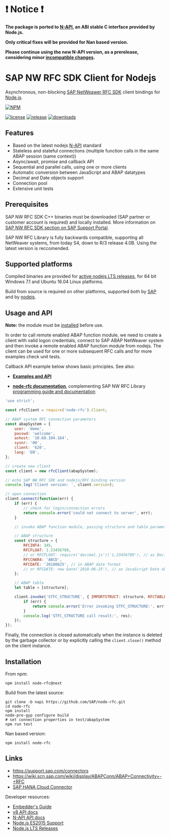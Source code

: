 :heavy_exclamation_mark: Notice  :heavy_exclamation_mark:
====================================

__The package is ported to [N-API](https://github.com/nodejs/node-addon-api), an ABI stable C interface provided by Node.js.__

__Only critical fixes will be provided for Nan based version.__

__Please continue using the new N-API version, as a prerelease, considering minor [incompatible changes](https://github.com/SAP/node-rfc/releases/tag/0.2.0-rc4).__  


# SAP NW RFC SDK Client for Nodejs

Asynchronous, non-blocking [SAP NetWeawer RFC SDK](https://support.sap.com/en/products/connectors/nwrfcsdk.html) client bindings for [Node.js](http://nodejs.org/).

[![NPM](https://nodei.co/npm/node-rfc.png?downloads=true&downloadRank=true)](https://nodei.co/npm/node-rfc/)

[![license](https://img.shields.io/badge/License-Apache%202.0-blue.svg)](https://opensource.org/licenses/Apache-2.0)
[![release](https://img.shields.io/npm/v/node-rfc.svg)](https://www.npmjs.com/package/node-rfc)
[![downloads](https://img.shields.io/github/downloads/sap/node-rfc/total.svg)](https://www.npmjs.com/package/node-rfc)

## Features

-   Based on the latest nodejs [N-API](https://github.com/nodejs/node-addon-api) standard
-   Stateless and stateful connections (multiple function calls in the same ABAP session (same context))
-   Async/await, promise and callback API
-   Sequential and parallel calls, using one or more clients
-   Automatic conversion between JavaScript and ABAP datatypes
-   Decimal and Date objects support
-   Connection pool
-   Extensive unit tests

## Prerequisites

SAP NW RFC SDK C++ binaries must be downloaded (SAP partner or customer account is required) and locally installed. More information on [SAP NW RFC SDK section on SAP Support Portal](https://support.sap.com/en/product/connectors/nwrfcsdk.html).

SAP NW RFC Library is fully backwards compatible, supporting all NetWeaver systems, from today S4, down to R/3 release 4.0B. Using the latest version is reccomended.

## Supported platforms

Compiled binaries are provided for [active nodejs LTS releases](https://github.com/nodejs/LTS), for 64 bit Windows 7.1 and Ubuntu 16.04 Linux platforms.

Build from source is required on other platforms, supported both by [SAP](https://launchpad.support.sap.com/#/notes/2573790) and by [nodejs](https://github.com/nodejs/node/blob/master/BUILDING.md).

## Usage and API

**Note:** the module must be [installed](#installation) before use.

In order to call remote enabled ABAP function module, we need to create a client
with valid logon credentials, connect to SAP ABAP NetWeaver system and then invoke a
remote enabled ABAP function module from nodejs. The client can be used for one or more subsequent RFC calls and for more examples check unit tests.

Callback API example below shows basic principles. See also:

-   [**Examples and API**](examples/README.md)

-   [**node-rfc documentation**](http://sap.github.io/node-rfc), complementing SAP NW RFC Library [programming guide and documentation](https://support.sap.com/en/products/connectors/nwrfcsdk.html)

```javascript
'use strict';

const rfcClient = require('node-rfc').Client;

// ABAP system RFC connection parameters
const abapSystem = {
	user: 'demo',
	passwd: 'welcome',
	ashost: '10.68.104.164',
	sysnr: '00',
	client: '620',
	lang: 'EN',
};

// create new client
const client = new rfcClient(abapSystem);

// echo SAP NW RFC SDK and nodejs/RFC binding version
console.log('Client version: ', client.version);

// open connection
client.connect(function(err) {
	if (err) {
		// check for login/connection errors
		return console.error('could not connect to server', err);
	}

	// invoke ABAP function module, passing structure and table parameters

	// ABAP structure
	const structure = {
		RFCINT4: 345,
		RFCFLOAT: 1.23456789,
		// or RFCFLOAT: require('decimal.js')('1.23456789'), // as Decimal object
		RFCCHAR4: 'ABCD',
		RFCDATE: '20180625', // in ABAP date format
		// or RFCDATE: new Date('2018-06-25'), // as JavaScript Date object
	};

	// ABAP table
	let table = [structure];

	client.invoke('STFC_STRUCTURE', { IMPORTSTRUCT: structure, RFCTABLE: table }, function(err, res) {
		if (err) {
			return console.error('Error invoking STFC_STRUCTURE:', err);
		}
		console.log('STFC_STRUCTURE call result:', res);
	});
});
```

Finally, the connection is closed automatically when the instance is deleted by the garbage collector or by explicitly calling the `client.close()` method on the client instance.

## Installation

From npm:

```shell
npm install node-rfc@next
```

Build from the latest source:

```shell
git clone -b napi https://github.com/SAP/node-rfc.git
cd node-rfc
npm install
node-pre-gyp configure build
# set connection properties in test/abapSystem
npm run test
```

Nan based version:

```shell
npm install node-rfc
```

## Links

-   https://support.sap.com/connectors
-   https://wiki.scn.sap.com/wiki/display/ABAPConn/ABAP+Connectivity+-+RFC
-   [SAP HANA Cloud Connector](https://help.hana.ondemand.com/help/frameset.htm?e6c7616abb5710148cfcf3e75d96d596.html)

Developer resources:

-   [Embedder's Guide](https://github.com/v8/v8/wiki/Embedder's%20Guide)
-   [v8 API docs](https://v8docs.nodesource.com/)
-   [N-API API docs](https://nodejs.github.io/node-addon-api/index.html)
-   [Node.js ES2015 Support](http://node.green/)
-   [Node.js LTS Releases](https://github.com/nodejs/LTS)
